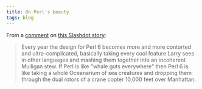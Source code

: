 ```yaml
---
title: On Perl's beauty
tags: blog
---
```


From a [comment](http://developers.slashdot.org/comments.pl?sid=382803&cid=21613555) on [this Slashdot story](http://developers.slashdot.org/article.pl?sid=07/12/07/1511240):

> Every year the design for Perl 6 becomes more and more contorted and ultra-complicated, basically taking every cool feature Larry sees in other languages and mashing them together into an incoherent Mulligan stew. If Perl is like "whale guts everywhere" then Perl 6 is like taking a whole Oceanarium of sea creatures and dropping them through the dual rotors of a crane copter 10,000 feet over Manhattan.
